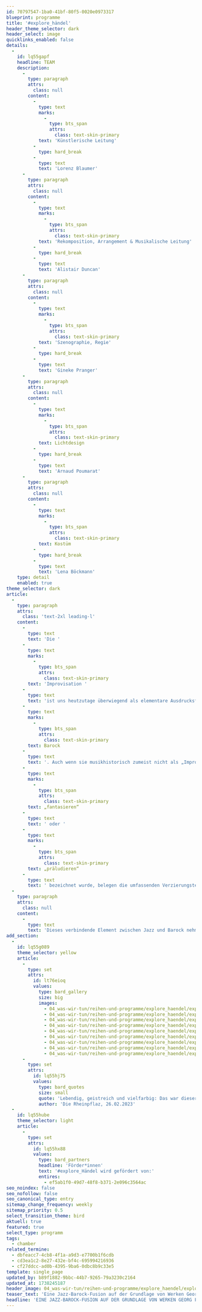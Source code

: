 ```yaml
---
id: 70797547-1ba0-41bf-80f5-0020e0973317
blueprint: programme
title: '#explore_händel'
header_theme_selector: dark
header_select: image
quicklinks_enabled: false
details:
  -
    id: lq55gapf
    headline: TEAM
    description:
      -
        type: paragraph
        attrs:
          class: null
        content:
          -
            type: text
            marks:
              -
                type: bts_span
                attrs:
                  class: text-skin-primary
            text: 'Künstlerische Leitung'
          -
            type: hard_break
          -
            type: text
            text: 'Lorenz Blaumer'
      -
        type: paragraph
        attrs:
          class: null
        content:
          -
            type: text
            marks:
              -
                type: bts_span
                attrs:
                  class: text-skin-primary
            text: 'Rekomposition, Arrangement & Musikalische Leitung'
          -
            type: hard_break
          -
            type: text
            text: 'Alistair Duncan'
      -
        type: paragraph
        attrs:
          class: null
        content:
          -
            type: text
            marks:
              -
                type: bts_span
                attrs:
                  class: text-skin-primary
            text: 'Szenographie, Regie'
          -
            type: hard_break
          -
            type: text
            text: 'Gineke Pranger'
      -
        type: paragraph
        attrs:
          class: null
        content:
          -
            type: text
            marks:
              -
                type: bts_span
                attrs:
                  class: text-skin-primary
            text: Lichtdesign
          -
            type: hard_break
          -
            type: text
            text: 'Arnaud Poumarat'
      -
        type: paragraph
        attrs:
          class: null
        content:
          -
            type: text
            marks:
              -
                type: bts_span
                attrs:
                  class: text-skin-primary
            text: Kostüm
          -
            type: hard_break
          -
            type: text
            text: 'Lena Böckmann'
    type: detail
    enabled: true
theme_selector: dark
article:
  -
    type: paragraph
    attrs:
      class: 'text-2xl leading-l'
    content:
      -
        type: text
        text: 'Die '
      -
        type: text
        marks:
          -
            type: bts_span
            attrs:
              class: text-skin-primary
        text: 'Improvisation '
      -
        type: text
        text: 'ist uns heutzutage überwiegend als elementare Ausdrucksform des Jazz bekannt. Doch auch in der klassischen Musik gab es Epochen, in denen die Improvisation eine wesentliche Rolle gespielt hat: so beispielsweise im '
      -
        type: text
        marks:
          -
            type: bts_span
            attrs:
              class: text-skin-primary
        text: Barock
      -
        type: text
        text: '. Auch wenn sie musikhistorisch zumeist nicht als „Improvisation“, sondern mit Begriffen wie '
      -
        type: text
        marks:
          -
            type: bts_span
            attrs:
              class: text-skin-primary
        text: „fantasieren“
      -
        type: text
        text: ' oder '
      -
        type: text
        marks:
          -
            type: bts_span
            attrs:
              class: text-skin-primary
        text: „präludieren“
      -
        type: text
        text: ' bezeichnet wurde, belegen die umfassenden Verzierungstechniken, Melodieimprovisationen über ostinaten Bassfiguren sowie die Ausführung des Generalbasses die Selbstverständlichkeit der Improvisation in der Barockmusik und die damit verbundenen Anforderungen an die Improvisationsfähigkeiten der Musiker*innen.'
  -
    type: paragraph
    attrs:
      class: null
    content:
      -
        type: text
        text: 'Dieses verbindende Element zwischen Jazz und Barock nehmen die Musiker*innen von Stegreif zum Anlass, um einen modernen, musikalischen Blick auf die ganze Breite von Georg Friedrich Händels (1685-1759) Werken zu werfen - vom traditionellen Concerto Grosso in g-moll (Op. 6 No. 6, HWV 324: III), über die berühmte Rinaldo "Arie Lascia ch''io pianga" (HWV 7) bis hin zu Händels Oratorium Israel in Egypt (HWV 54). Unter der musikalischen Leitung von Alistair Duncan entsteht im Hier und Jetzt, auswendig, frei beweglich im Raum eine kammermusikalische Konzertperformance für 7 Musiker*innen mit unterschiedlichen künstlerischen Ausbildungen sowie verschiedenen Herangehensweisen an Barockmusik und die Kunst der Improvisation.'
add_section:
  -
    id: lq55g089
    theme_selector: yellow
    article:
      -
        type: set
        attrs:
          id: lt76eioq
          values:
            type: bard_gallery
            size: big
            images:
              - 04_was-wir-tun/reihen-und-programme/explore_haendel/explore_handel_berlin-2024-c)-navina-neuschl--1518.jpg
              - 04_was-wir-tun/reihen-und-programme/explore_haendel/explore_handel_berlin-2024-c)-navina-neuschl-1416.jpg
              - 04_was-wir-tun/reihen-und-programme/explore_haendel/explore_handel_berlin-2024-c)-navina-neuschl-1600.jpg
              - 04_was-wir-tun/reihen-und-programme/explore_haendel/explore_handel_berlin-2024-c)-navina-neuschl-1613.jpg
              - 04_was-wir-tun/reihen-und-programme/explore_haendel/explore_handel_berlin-2024-c)-navina-neuschl-1640.jpg
              - 04_was-wir-tun/reihen-und-programme/explore_haendel/explore_handel_berlin-2024-c)-navina-neuschl-199462.jpg
              - 04_was-wir-tun/reihen-und-programme/explore_haendel/explore_handel_berlin-2024-c)-navina-neuschl-199706.jpg
              - 04_was-wir-tun/reihen-und-programme/explore_haendel/explore_handel_berlin-2024-c)-navina-neuschl-199827.jpg
              - 04_was-wir-tun/reihen-und-programme/explore_haendel/explore_handel_berlin-2024-c)-navina-neuschl-199836.jpg
      -
        type: set
        attrs:
          id: lq55hj75
          values:
            type: bard_quotes
            size: small
            quote: 'Lebendig, geistreich und vielfarbig: Das war dieser erstmals in dieser Form aufgeführte jazzige Händel in Karlsruhe, der beim Publikum große Begeisterung hervorrief.'
            author: 'Die Rheinpflaz, 26.02.2023'
  -
    id: lq55hube
    theme_selector: light
    article:
      -
        type: set
        attrs:
          id: lq55hx88
          values:
            type: bard_partners
            headline: 'Förder*innen'
            text: '#explore_Händel wird gefördert von:'
            entires:
              - ef5ab1f0-49d7-48f8-b371-2e096c3564ac
seo_noindex: false
seo_nofollow: false
seo_canonical_type: entry
sitemap_change_frequency: weekly
sitemap_priority: 0.5
select_transition_theme: bird
aktuell: true
featured: true
select_type: programm
tags:
  - chamber
related_termine:
  - dbfeacc7-4cb8-4f1a-a9d3-e7700b1f6cdb
  - cd3ea1c2-8e27-432e-bf4c-695994216936
  - cf27ddcc-ad0b-4395-9ba6-0dbc8b9c33e5
template: single_page
updated_by: b89f1882-9bbc-44b7-9265-79a3230c2164
updated_at: 1738245187
header_image: 04_was-wir-tun/reihen-und-programme/explore_haendel/explore_handel_berlin-2024-c)-navina-neuschl-199827.jpg
teaser_text: 'Eine Jazz-Barock-Fusion auf der Grundlage von Werken Georg Friedrich Händels'
headline: 'EINE JAZZ-BAROCK-FUSION AUF DER GRUNDLAGE VON WERKEN GEORG FRIEDRICH HÄNDELS'
---
```

